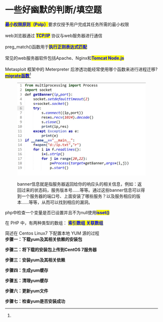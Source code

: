 # 一些好幽默的判断/填空题

<mark style="color:blue;">**最小权限原则（Polp）**</mark>要求仅授予用户完成其任务所需的最小权限\
\
web浏览器通过 <mark style="color:blue;">**TCP/IP**</mark> 协议与web服务器进行通信\
\
preg\_match()函数用于<mark style="color:blue;">**执行正则表达式匹配**</mark>\
\
常见的web服务器软件包括Apache、Nginx和<mark style="color:blue;">**Tomcat Node.js**</mark>\
\
Metasploit 框架中的 Meterpreter 后渗透功能经常使用哪个函数来进行进程迁移?\
[<mark style="color:blue;">**migrate函数**</mark>](#user-content-fn-1)[^1]

<figure><img src="../.gitbook/assets/03.获取目标主机的服务Banner信息.jpg" alt=""><figcaption><p>banner信息就是指服务器返回给你的响应头的相关信息，例如：返回过来的状态码，服务版本号......等等。通过这些banner信息可以得到一个服务器的端口号、上面安装了哪些服务？以及服务相应的版本......等等，从而可以找到相应的漏洞。</p></figcaption></figure>

php中检查一个变量是否已设置并且不为null使用<mark style="color:blue;">**isset()**</mark>

在 PHP 中，有两种类型的数组： <mark style="color:blue;">**索引数组 关联数组**</mark>

简述在 Centos Linux7 下配置本地 YUM 源的过程\
**步骤一：下载yum及其相关依赖的安装包**

**步骤二：将下载的安装包上传到CentOS 7服务器**

**步骤三：安装yum及其相关依赖**

**步骤四：生成yum缓存**

**步骤五：清理yum缓存**

**步骤六：更新yum文件**

**步骤七：检查yum是否安装成功**

[^1]: 
